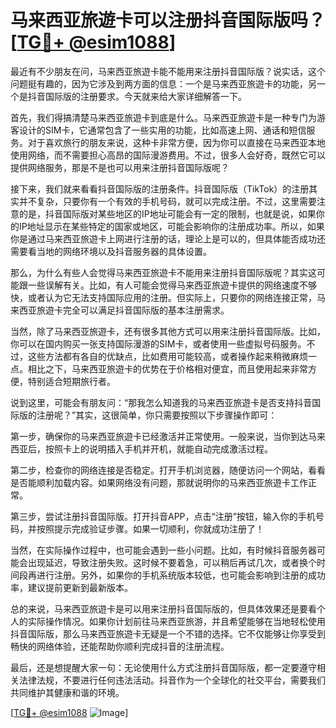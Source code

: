 # 马来西亚旅遊卡可以注册抖音国际版吗？[[TG💪+ @esim1088](https://t.me/s/esim1088)]

最近有不少朋友在问，马来西亚旅遊卡能不能用来注册抖音国际版？说实话，这个问题挺有趣的，因为它涉及到两方面的信息：一个是马来西亚旅遊卡的功能，另一个是抖音国际版的注册要求。今天就来给大家详细解答一下。

首先，我们得搞清楚马来西亚旅遊卡到底是什么。马来西亚旅遊卡是一种专门为游客设计的SIM卡，它通常包含了一些实用的功能，比如高速上网、通话和短信服务。对于喜欢旅行的朋友来说，这种卡非常方便，因为你可以直接在马来西亚本地使用网络，而不需要担心高昂的国际漫游费用。不过，很多人会好奇，既然它可以提供网络服务，那是不是也可以用来注册抖音国际版呢？

接下来，我们就来看看抖音国际版的注册条件。抖音国际版（TikTok）的注册其实并不复杂，只要你有一个有效的手机号码，就可以完成注册。不过，这里需要注意的是，抖音国际版对某些地区的IP地址可能会有一定的限制，也就是说，如果你的IP地址显示在某些特定的国家或地区，可能会影响你的注册成功率。所以，如果你是通过马来西亚旅遊卡上网进行注册的话，理论上是可以的，但具体能否成功还需要看当地的网络环境以及抖音服务器的具体设置。

那么，为什么有些人会觉得马来西亚旅遊卡不能用来注册抖音国际版呢？其实这可能跟一些误解有关。比如，有人可能会觉得马来西亚旅遊卡提供的网络速度不够快，或者认为它无法支持国际应用的注册。但实际上，只要你的网络连接正常，马来西亚旅遊卡完全可以满足抖音国际版的基本注册需求。

当然，除了马来西亚旅遊卡，还有很多其他方式可以用来注册抖音国际版。比如，你可以在国内购买一张支持国际漫游的SIM卡，或者使用一些虚拟号码服务。不过，这些方法都有各自的优缺点，比如费用可能较高，或者操作起来稍微麻烦一点。相比之下，马来西亚旅遊卡的优势在于价格相对便宜，而且使用起来非常方便，特别适合短期旅行者。

说到这里，可能会有朋友问：“那我怎么知道我的马来西亚旅遊卡是否支持抖音国际版的注册呢？”其实，这很简单，你只需要按照以下步骤操作即可：

第一步，确保你的马来西亚旅遊卡已经激活并正常使用。一般来说，当你到达马来西亚后，按照卡上的说明插入手机并开机，就能自动完成激活过程。

第二步，检查你的网络连接是否稳定。打开手机浏览器，随便访问一个网站，看看是否能顺利加载内容。如果网络没有问题，那就说明你的马来西亚旅遊卡工作正常。

第三步，尝试注册抖音国际版。打开抖音APP，点击“注册”按钮，输入你的手机号码，并按照提示完成验证步骤。如果一切顺利，你就成功注册了！

当然，在实际操作过程中，也可能会遇到一些小问题。比如，有时候抖音服务器可能会出现延迟，导致注册失败。这时候不要着急，可以稍后再试几次，或者换个时间段再进行注册。另外，如果你的手机系统版本较低，也可能会影响到注册的成功率，建议提前更新到最新版本。

总的来说，马来西亚旅遊卡是可以用来注册抖音国际版的，但具体效果还是要看个人的实际操作情况。如果你计划前往马来西亚旅游，并且希望能够在当地轻松使用抖音国际版，那么马来西亚旅遊卡无疑是一个不错的选择。它不仅能够让你享受到畅快的网络体验，还能帮助你顺利完成抖音的注册流程。

最后，还是想提醒大家一句：无论使用什么方式注册抖音国际版，都一定要遵守相关法律法规，不要进行任何违法活动。抖音作为一个全球化的社交平台，需要我们共同维护其健康和谐的环境。

[[TG💪+ @esim1088](https://t.me/s/esim1088) ![Image](https://i.postimg.cc/4NQfJmqS/Snipaste-2025-05-13-00-14-12.png)]